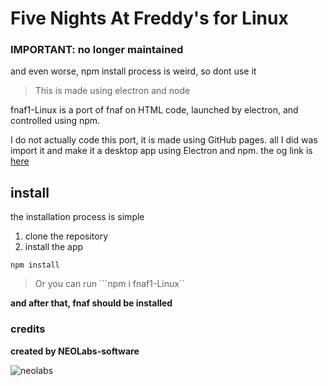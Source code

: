 # Five Nights At Freddy's for Linux

### IMPORTANT: no longer maintained

and even worse, npm install process is weird, so dont use it

> This is made using electron and node

fnaf1-Linux is a port of fnaf on HTML code, launched by electron, and controlled using npm.

I do not actually code this port, it is made using GitHub pages. all I did was import it and make it a desktop app using Electron and npm. the og link is [here](https://github.com/sussygamedeveloper/FNAF1)

## install

the installation process is simple

1. clone the repository
2. install the app
```
npm install
```

> Or you can run
```npm i fnaf1-Linux``

 **and after that, fnaf should be installed**

 ### credits

**created by NEOLabs-software**

![neolabs](https://github.com/NEOLabs-software/example-form-html/assets/101670923/7acb51d9-c48f-470a-9473-981358fb4865)

